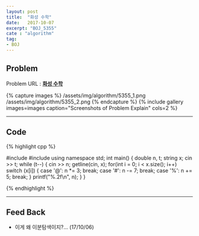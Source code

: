 ```yaml
---
layout: post
title:  "화성 수학"
date:   2017-10-07
excerpt: "BOJ_5355"
cate : "algorithm"
tag:
- BOJ
---
```


## Problem
Problem URL : **[화성 수학](https://www.acmicpc.net/problem/5355)**

{% capture images %}
    /assets/img/algorithm/5355_1.png
    /assets/img/algorithm/5355_2.png
{% endcapture %}
{% include gallery images=images caption="Screenshots of Problem Explain" cols=2 %}

---

## Code
{% highlight cpp %}

#include <iostream>
#include <string>
using namespace std;
int main() {
    double n, t;
    string x;
    cin >> t;
    while (t--)
    {
        cin >> n;
        getline(cin, x);
        for(int i = 0; i < x.size(); i++)
            switch (x[i])
        {
            case '@':
                n *= 3;
                break;
            case '#':
                n -= 7;
                break;
            case '%':
                n += 5;
                break;
        }
        printf("%.2f\n", n);
    }
}

{% endhighlight %}

---

## Feed Back 
* 이게 왜 이분탐색이지?... (17/10/06)
